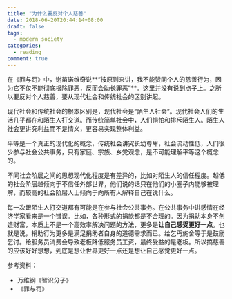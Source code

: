 ```yaml
---
title: "为什么要反对个人慈善"
date: 2018-06-20T20:44:14+08:00
draft: false
tags:
  - modern society
categories:
  - reading
comment: true
---
```


在《罪与罚》中，谢苗诺维奇说**“按原则来讲，我不能赞同个人的慈善行为，因为它不仅不能彻底根除罪恶，反而会助长罪恶”**。这里并没有说到点子上。之所以要反对个人慈善，要从现代社会和传统社会的区别讲起。

现代社会和传统社会的根本区别是，现代社会是“陌生人社会”。现代社会人们的生活几乎都在和陌生人打交道。而传统简单社会中，人们惧怕和排斥陌生人。陌生人社会更讲究利益而不是情义，更容易实现整体利益。

平等是一个真正的现代化的概念，传统社会讲究长幼尊卑，社会流动性低，人们很少参与社会公共事务，只有家庭、宗族、乡党观念，是不可能理解平等这个概念的。

不同社会阶层之间的思想现代化程度是有差异的，比如对陌生人的信任程度。越低的社会阶层越倾向于不信任外部世界，他们说的话只在他们的小圈子内能够被理解，而较高的社会阶层人士倾向于向所有人解释自己在说什么。

每一次跟陌生人打交道都有可能是在参与社会公共事务。在公共事务中讲感情在经济学家看来是一个错误。比如，各种形式的捐款都是不合理的。因为捐助本身不创造财富，本质上不是一个高效率解决问题的方法，更多是**让自己感受更好一点**。也就是说，捐助行为更多是满足捐助者自身的道德需求而已。给乞丐施舍等于是鼓励乞讨。给服务员消费会导致老板降低服务员工资，最终受益的是老板。所以搞慈善的应该好好想想，到底是想让世界更好一点还是想让自己感觉更好一点。


参考资料：

- 万维钢《智识分子》
- 《罪与罚》